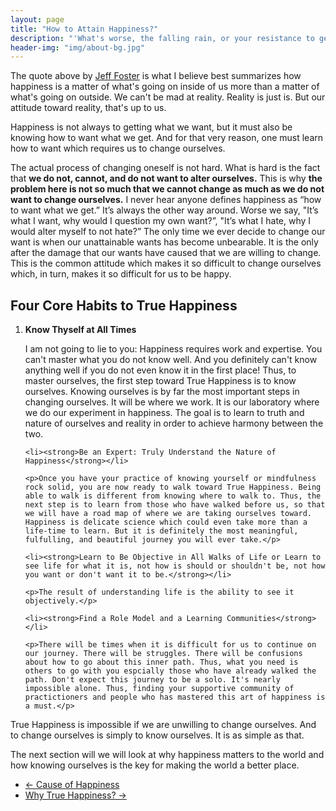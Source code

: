 ```yaml
---
layout: page
title: "How to Attain Happiness?"
description: "'What's worse, the falling rain, or your resistance to getting wet?'"
header-img: "img/about-bg.jpg"
---
```


<p>The quote above by <a href="http://www.lifewithoutacentre.com/">Jeff Foster</a> is what I believe best summarizes how happiness is a matter of what's going on inside of us more than a matter of what's going on outside. We can't be mad at reality. Reality is just is. But our attitude toward reality, that's up to us.</p>

<p>Happiness is not always to getting what we want, but it must also be knowing how to want what we get. And for that very reason, one must learn how to want which requires us to change ourselves.</p>

<p>The actual process of changing oneself is not hard. What is hard is the fact that <strong>we do not, cannot, and do not want to alter ourselves.</strong> This is why <strong>the problem here is not so much that we cannot change as much as we do not want to change ourselves.</strong>  I never hear anyone defines happiness as  “how to want what we get.” It’s always the other way around. Worse we say, "It’s what I want, why would I question my own want?”, "It’s what I hate, why I would alter myself to not hate?” The only time we ever decide to change our want is when our unattainable wants has become unbearable. It is the only after the damage that our wants have caused that we are willing to change. This is the common attitude which makes it so difficult to change ourselves which, in turn, makes it so difficult for us to be happy.</p>

<h2>Four Core Habits to True Happiness</h2>

<ol>
	<li><strong>Know Thyself at All Times</strong></li>
	<p>I am not going to lie to you: Happiness requires work and expertise. You can't master what you do not know well. And you definitely can't know anything well if you do not even know it in the first place! Thus, to master ourselves, the first step toward True Happiness is to know ourselves. Knowing ourselves is by far the most important steps in changing ourselves. It will be where we work. It is our laboratory where we do our experiment in happiness. The goal is to learn to truth and nature of ourselves and reality in order to achieve harmony between the two.
</p>

<!-- 	<p>I won't go into details about the how here. These are the links to some articles at True Happiness that will guide you in detail about the how.</p>
	<ul>
		<li>
			
		</li>
		<li>
			
		</li>
	</ul> -->

	<li><strong>Be an Expert: Truly Understand the Nature of Happiness</strong></li>

	<p>Once you have your practice of knowing yourself or mindfulness rock solid, you are now ready to walk toward True Happiness. Being able to walk is different from knowing where to walk to. Thus, the next step is to learn from those who have walked before us, so that we will have a road map of where we are taking ourselves toward. Happiness is delicate science which could even take more than a life-time to learn. But it is definitely the most meaningful, fulfulling, and beautiful journey you will ever take.</p>

	<li><strong>Learn to Be Objective in All Walks of Life or Learn to see life for what it is, not how is should or shouldn't be, not how you want or don't want it to be.</strong></li>

	<p>The result of understanding life is the ability to see it objectively.</p>

	<li><strong>Find a Role Model and a Learning Communities</strong></li>

	<p>There will be times when it is difficult for us to continue on our journey. There will be struggles. There will be confusions about how to go about this inner path. Thus, what you need is others to go with you espcially those who have already walked the path. Don't expect this journey to be a solo. It's nearly impossible alone. Thus, finding your supportive community of practictioners and people who has mastered this art of happiness is a must.</p>

</ol>

True Happiness is impossible if we are unwilling to change ourselves. And to change ourselves is simply to know ourselves. It is as simple as that.

The next section will we will look at why happiness matters to the world and how knowing ourselves is the key for making the world a better place.

<div>
	<ul class="pager">
		<li class="previous">
			<a href="/principles_of_happiness/cause_of_happiness" data-toggle="tooltip" data-placement="top" title="Cause of Happiness">&larr; Cause of Happiness</a>
		</li>
		<li class="next">
			<a href="/principles_of_happiness/why_true_happiness" data-toggle="tooltip" data-placement="top" title="">Why True Happiness? &rarr;</a>
		</li>
	</ul>
</div>